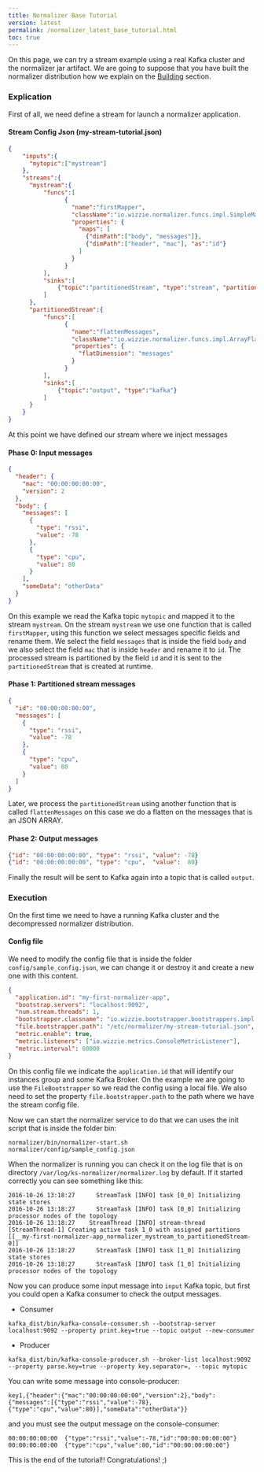 ```yaml
---
title: Normalizer Base Tutorial
version: latest
permalink: /normalizer_latest_base_tutorial.html
toc: true
---
```


On this page, we can try a stream example using a real Kafka cluster and the normalizer jar artifact. We are going to suppose that you have built the normalizer distribution how we explain on the [Building](https://github.com/wizzie-io/normalizer#compiling-sources) section.

### Explication
First of all, we need define a stream for launch a normalizer application.

#### Stream Config Json (my-stream-tutorial.json)

```json
{
    "inputs":{
      "mytopic":["mystream"]
    },
    "streams":{
      "mystream":{
          "funcs":[
                {
                  "name":"firstMapper",
                  "className":"io.wizzie.normalizer.funcs.impl.SimpleMapper",
                  "properties": {
                    "maps": [
                      {"dimPath":["body", "messages"]},
                      {"dimPath":["header", "mac"], "as":"id"}
                    ]
                  }
                }
          ],
          "sinks":[
              {"topic":"partitionedStream", "type":"stream", "partitionBy":"id"}
          ]
      },
      "partitionedStream":{
          "funcs":[
                {
                  "name":"flattenMessages",
                  "className":"io.wizzie.normalizer.funcs.impl.ArrayFlattenMapper",
                  "properties": {
                    "flatDimension": "messages"
                  }
                }
          ],
          "sinks":[
              {"topic":"output", "type":"kafka"}
          ]
      }
    }
}
```
At this point we have defined our stream where we inject messages
#### Phase 0: Input messages
```json
{
  "header": {
    "mac": "00:00:00:00:00",
    "version": 2
  },
  "body": {
    "messages": [
      {
        "type": "rssi",
        "value": -78
      },
      {
        "type": "cpu",
        "value": 80
      }
    ],
    "someData": "otherData"
  }
}
```

On this example we read the Kafka topic `mytopic` and mapped it to the stream `mystream`. On the stream `mystream` we use one function that is called `firstMapper`, using this function we select messages specific fields and rename them. We select the field `messages` that is inside the field `body` and we also select the field `mac` that is inside `header` and rename it to `id`. The processed stream is partitioned by the field `id` and it is sent to the `partitionedStream` that is created at runtime.

#### Phase 1: Partitioned stream messages

```json
{
  "id": "00:00:00:00:00",
  "messages": [
    {
      "type": "rssi",
      "value": -78
    },
    {
      "type": "cpu",
      "value": 80
    }
  ]
}
```

Later, we process the `partitionedStream` using another function that is called `flattenMessages` on this case we do a flatten on the messages that is an JSON ARRAY.

#### Phase 2: Output messages
```json
{"id": "00:00:00:00:00", "type": "rssi", "value": -78}
{"id": "00:00:00:00:00", "type": "cpu",  "value":  80}
```

Finally the result will be sent to Kafka again into a topic that is called `output`.

### Execution

On the first time we need to have a running Kafka cluster and the decompressed normalizer distribution.

#### Config file

We need to modify the config file that is inside the folder `config/sample_config.json`, we can change it or destroy it and create a new one with this content.

```json
{
  "application.id": "my-first-normalizer-app",
  "bootstrap.servers": "localhost:9092",
  "num.stream.threads": 1,
  "bootstrapper.classname": "io.wizzie.bootstrapper.bootstrappers.impl.FileBootstrapper",
  "file.bootstrapper.path": "/etc/normalizer/my-stream-tutorial.json",
  "metric.enable": true,
  "metric.listeners": ["io.wizzie.metrics.ConsoleMetricListener"],
  "metric.interval": 60000
}
```

On this config file we indicate the `application.id` that will identify our instances group and some Kafka Broker. On the example we are going to use the `FileBootstrapper` so we read the config using a local file. We also need to set the property `file.bootstrapper.path` to the path where we have the stream config file.

Now we can start the normalizer service to do that we can uses the init script that is inside the folder bin:

```
normalizer/bin/normalizer-start.sh normalizer/config/sample_config.json
```

When the normalizer is running you can check it on the log file that is on directory `/var/log/ks-normalizer/normalizer.log` by default. If it started correctly you can see something like this:

```
2016-10-26 13:18:27      StreamTask [INFO] task [0_0] Initializing state stores
2016-10-26 13:18:27      StreamTask [INFO] task [0_0] Initializing processor nodes of the topology
2016-10-26 13:18:27    StreamThread [INFO] stream-thread [StreamThread-1] Creating active task 1_0 with assigned partitions [[__my-first-normalizer-app_normalizer_mystream_to_partitionedStream-0]]
2016-10-26 13:18:27      StreamTask [INFO] task [1_0] Initializing state stores
2016-10-26 13:18:27      StreamTask [INFO] task [1_0] Initializing processor nodes of the topology
```

Now you can produce some input message into `input` Kafka topic, but first you could open a Kafka consumer to check the output messages.

* Consumer
```
kafka_dist/bin/kafka-console-consumer.sh --bootstrap-server localhost:9092 --property print.key=true --topic output --new-consumer
```

* Producer
```
kafka_dist/bin/kafka-console-producer.sh --broker-list localhost:9092 --property parse.key=true --property key.separator=, --topic mytopic
```

You can write some message into console-producer:

```
key1,{"header":{"mac":"00:00:00:00:00","version":2},"body":{"messages":[{"type":"rssi","value":-78},{"type":"cpu","value":80}],"someData":"otherData"}}
```

and you must see the output message on the console-consumer:

```
00:00:00:00:00	{"type":"rssi","value":-78,"id":"00:00:00:00:00"}
00:00:00:00:00	{"type":"cpu","value":80,"id":"00:00:00:00:00"}
```

This is the end of the tutorial!! Congratulations! ;)
